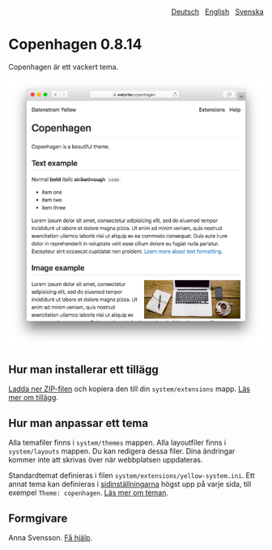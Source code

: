 <p align="right"><a href="README-de.md">Deutsch</a> &nbsp; <a href="README.md">English</a> &nbsp; <a href="README-sv.md">Svenska</a></p>

# Copenhagen 0.8.14

Copenhagen är ett vackert tema.

<p align="center"><img src="copenhagen-screenshot.png?raw=true" alt="Screenshot"></p>

## Hur man installerar ett tillägg

[Ladda ner ZIP-filen](https://github.com/annaesvensson/yellow-copenhagen/archive/main.zip) och kopiera den till din `system/extensions` mapp. [Läs mer om tillägg](https://github.com/annaesvensson/yellow-update/tree/main/README-sv.md).

## Hur man anpassar ett tema

Alla temafiler finns i `system/themes` mappen. Alla layoutfiler finns i `system/layouts` mappen. Du kan redigera dessa filer. Dina ändringar kommer inte att skrivas över när webbplatsen uppdateras.

Standardtemat definieras i filen `system/extensions/yellow-system.ini`. Ett annat tema kan definieras i [sidinställningarna](https://github.com/annaesvensson/yellow-core/tree/main/README-sv.md#inställningar-page) högst upp på varje sida, till exempel `Theme: copenhagen`. [Läs mer om teman](https://datenstrom.se/sv/yellow/help/how-to-customise-a-theme).

## Formgivare

Anna Svensson. [Få hjälp](https://datenstrom.se/sv/yellow/help/).
